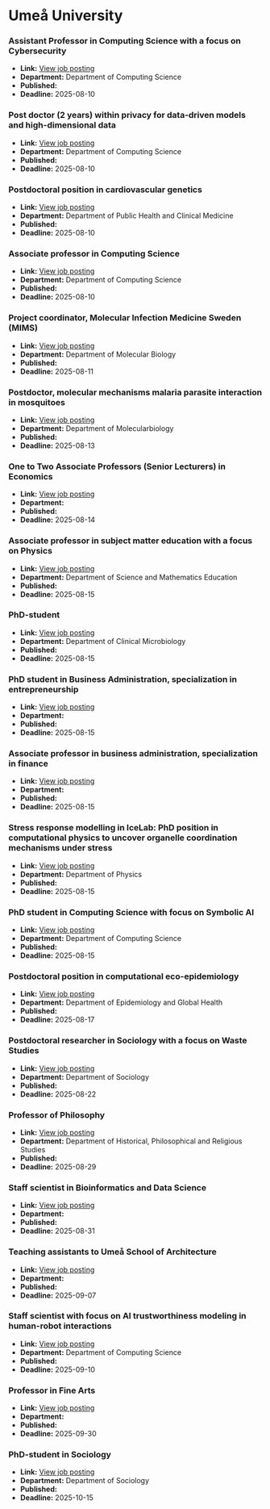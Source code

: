 # Umeå University

### Assistant Professor in Computing Science with a focus on Cybersecurity
- **Link:** [View job posting](https://www.umu.se/en/work-with-us/open-positions/assistant-professor-in-computing-science-with-a-focus-on-cybersecurity_828609/)
- **Department:** Department of Computing Science
- **Published:** 
- **Deadline:** 2025-08-10

### Post doctor (2 years) within privacy for data-driven models and high-dimensional data
- **Link:** [View job posting](https://www.umu.se/en/work-with-us/open-positions/post-doctor-2-years-within-privacy-for-data-driven-models-and-high-dimensional-data_833467/)
- **Department:** Department of Computing Science
- **Published:** 
- **Deadline:** 2025-08-10

### Postdoctoral position in cardiovascular genetics
- **Link:** [View job posting](https://www.umu.se/en/work-with-us/open-positions/postdoctoral-position-in-cardiovascular-genetics_841007/)
- **Department:** Department of Public Health and Clinical Medicine
- **Published:** 
- **Deadline:** 2025-08-10

### Associate professor in Computing Science
- **Link:** [View job posting](https://www.umu.se/en/work-with-us/open-positions/associate-professor-in-computing-science_827105/)
- **Department:** Department of Computing Science
- **Published:** 
- **Deadline:** 2025-08-10

### Project coordinator, Molecular Infection Medicine Sweden (MIMS)
- **Link:** [View job posting](https://www.umu.se/en/work-with-us/open-positions/project-coordinator-molecular-infection-medicine-sweden-mims_838734/)
- **Department:** Department of Molecular Biology
- **Published:** 
- **Deadline:** 2025-08-11

### Postdoctor, molecular mechanisms malaria parasite interaction in mosquitoes
- **Link:** [View job posting](https://www.umu.se/en/work-with-us/open-positions/postdoctor-molecular-mechanisms-malaria-parasite-interaction-in-mosquitoes_839967/)
- **Department:** Department of Molecularbiology
- **Published:** 
- **Deadline:** 2025-08-13

### One to Two Associate Professors (Senior Lecturers) in Economics
- **Link:** [View job posting](https://www.umu.se/en/work-with-us/open-positions/one-to-two-associate-professors-senior-lecturers-in-economics_827626/)
- **Department:** 
- **Published:** 
- **Deadline:** 2025-08-14

### Associate professor in subject matter education with a focus on Physics
- **Link:** [View job posting](https://www.umu.se/en/work-with-us/open-positions/associate-professor-in-subject-matter-education-with-a-focus-on-physics_813847/)
- **Department:** Department of Science and Mathematics Education
- **Published:** 
- **Deadline:** 2025-08-15

### PhD-student
- **Link:** [View job posting](https://www.umu.se/en/work-with-us/open-positions/phd-student-_840424/)
- **Department:** Department of Clinical Microbiology
- **Published:** 
- **Deadline:** 2025-08-15

### PhD student in Business Administration, specialization in entrepreneurship
- **Link:** [View job posting](https://www.umu.se/en/work-with-us/open-positions/phd-student-in-business-administration-specialization-in-entrepreneurship_830386/)
- **Department:** 
- **Published:** 
- **Deadline:** 2025-08-15

### Associate professor in business administration, specialization in finance
- **Link:** [View job posting](https://www.umu.se/en/work-with-us/open-positions/associate-professor-in-business-administration-specialization-in-finance_837696/)
- **Department:** 
- **Published:** 
- **Deadline:** 2025-08-15

### Stress response modelling in IceLab: PhD position in computational physics to uncover organelle coordination mechanisms under stress
- **Link:** [View job posting](https://www.umu.se/en/work-with-us/open-positions/stress-response-modelling-in-icelab-phd-position-in-computational-physics-to-uncover-organelle-coordination-mechanisms-under-stress_835533/)
- **Department:** Department of Physics
- **Published:** 
- **Deadline:** 2025-08-15

### PhD student in Computing Science with focus on Symbolic AI
- **Link:** [View job posting](https://www.umu.se/en/work-with-us/open-positions/phd-student-in-computing-science-with-focus-on-symbolic-ai_838880/)
- **Department:** Department of Computing Science
- **Published:** 
- **Deadline:** 2025-08-15

### Postdoctoral position in computational eco-epidemiology
- **Link:** [View job posting](https://www.umu.se/en/work-with-us/open-positions/postdoctoral-position-in-computational-eco-epidemiology_814729/)
- **Department:** Department of Epidemiology and Global Health
- **Published:** 
- **Deadline:** 2025-08-17

### Postdoctoral researcher in Sociology with a focus on Waste Studies
- **Link:** [View job posting](https://www.umu.se/en/work-with-us/open-positions/postdoctoral-researcher-in-sociology-with-a-focus-on-waste-studies_840738/)
- **Department:** Department of Sociology
- **Published:** 
- **Deadline:** 2025-08-22

### Professor of Philosophy
- **Link:** [View job posting](https://www.umu.se/en/work-with-us/open-positions/professor-of-philosophy_822386/)
- **Department:** Department of Historical, Philosophical and Religious Studies
- **Published:** 
- **Deadline:** 2025-08-29

### Staff scientist in Bioinformatics and Data Science
- **Link:** [View job posting](https://www.umu.se/en/work-with-us/open-positions/staff-scientist-in-bioinformatics-and-data-science_838707/)
- **Department:** 
- **Published:** 
- **Deadline:** 2025-08-31

### Teaching assistants to Umeå School of Architecture
- **Link:** [View job posting](https://www.umu.se/en/work-with-us/open-positions/teaching-assistants-to-umea-school-of-architecture_840630/)
- **Department:** 
- **Published:** 
- **Deadline:** 2025-09-07

### Staff scientist with focus on AI trustworthiness modeling in human-robot interactions
- **Link:** [View job posting](https://www.umu.se/en/work-with-us/open-positions/staff-scientist-with-focus-on-ai-trustworthiness-modeling-in-human-robot-interactions_836992/)
- **Department:** Department of Computing Science
- **Published:** 
- **Deadline:** 2025-09-10

### Professor in Fine Arts
- **Link:** [View job posting](https://www.umu.se/en/work-with-us/open-positions/professor-in-fine-arts_818703/)
- **Department:** 
- **Published:** 
- **Deadline:** 2025-09-30

### PhD-student in Sociology
- **Link:** [View job posting](https://www.umu.se/en/work-with-us/open-positions/phd-student-in-sociology_840856/)
- **Department:** Department of Sociology
- **Published:** 
- **Deadline:** 2025-10-15

